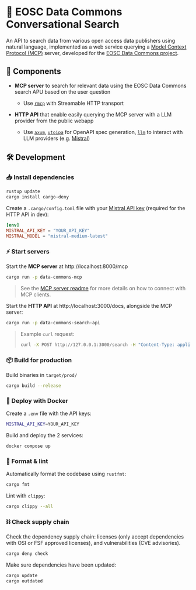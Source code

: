 # 🔭 EOSC Data Commons Conversational Search

An API to search data from various open access data publishers using natural language, implemented as a web service querying a [Model Context Protocol (MCP)](https://modelcontextprotocol.io/) server, developed for the [EOSC Data Commons project](https://eosc.eu/horizon-europe-projects/eosc-data-commons/).

## 🧩 Components

- **MCP server** to search for relevant data using the EOSC Data Commons search APU based on the user question
  - Use [`rmcp`](https://github.com/modelcontextprotocol/rust-sdk) with Streamable HTTP transport

- **HTTP API** that enable easily querying the MCP server with a LLM provider from the public webapp
  - Use [`axum`](https://github.com/tokio-rs/axum), [`utoipa`](https://github.com/juhaku/utoipa) for OpenAPI spec generation, [`llm`](*https://github.com/graniet/llm*) to interact with LLM providers (e.g. [Mistral](https://admin.mistral.ai/organization/api-keys))


## 🛠️ Development

### 📥 Install dependencies

```sh
rustup update
cargo install cargo-deny
```

Create a `.cargo/config.toml` file with your [Mistral API key](https://admin.mistral.ai/organization/api-keys) (required for the HTTP API in dev):

```toml
[env]
MISTRAL_API_KEY = "YOUR_API_KEY"
MISTRAL_MODEL = "mistral-medium-latest"
```

### ⚡️ Start servers

Start the **MCP server** at http://localhost:8000/mcp

```sh
cargo run -p data-commons-mcp
```

> See the [MCP server readme](/crates/data-commons-mcp) for more details on how to connect with MCP clients.

Start the **HTTP API** at http://localhost:3000/docs, alongside the MCP server:

```sh
cargo run -p data-commons-search-api
```

> Example `curl` request:
>
> ```sh
> curl -X POST http://127.0.0.1:3000/search -H "Content-Type: application/json" -H "Authorization: SECRET_KEY" -d '[{"role": "user", "content": "data about insulin in EU"}]'
> ```

### 📦 Build for production

Build binaries in `target/prod/`

```sh
cargo build --release
```

### 🐳 Deploy with Docker

Create a `.env` file with the API keys:

```sh
MISTRAL_API_KEY=YOUR_API_KEY
```

Build and deploy the 2 services:

```sh
docker compose up
```

### 🧼 Format & lint

Automatically format the codebase using `rustfmt`:

```bash
cargo fmt
```

Lint with `clippy`:

```bash
cargo clippy --all
```

### ⛓️ Check supply chain

Check the dependency supply chain: licenses (only accept dependencies with OSI or FSF approved licenses), and vulnerabilities (CVE advisories).

```bash
cargo deny check
```

Make sure dependencies have been updated:

```bash
cargo update
cargo outdated
```

